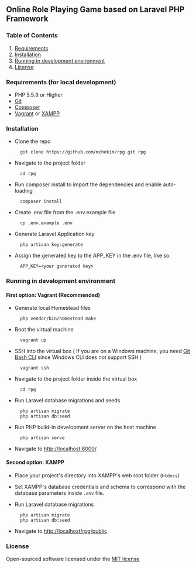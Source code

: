 ## Online Role Playing Game based on Laravel PHP Framework

### Table of Contents ###

1. [Requirements](#requirments)
2. [Installation](#installation)
3. [Running in development environment](#runningindevelopmentenvironment)
4. [License](#license)

<a name="requirements"></a>
### Requirements (for local development)

- PHP 5.5.9 or Higher
- [Git](https://git-scm.com/)
- [Composer](https://getcomposer.org/)
- [Vagrant](https://www.vagrantup.com/) or [XAMPP](https://www.apachefriends.org/index.html)

<a name="installation"></a>
### Installation
- Clone the repo

        git clone https://github.com/mchekin/rpg.git rpg
- Navigate to the project folder

        cd rpg
- Run composer install to import the dependencies and enable auto-loading

        composer install
- Create .env file from the .env.example file

        cp .env.example .env
- Generate Laravel Application key

        php artisan key:generate
- Assign the generated key to the APP_KEY in the .env file, like so:

        APP_KEY=<your generated key>

<a name="runningindevelopmentenvironment"></a>
### Running in development environment
   
#### First option:  Vagrant (Recommended)

- Generate local Homestead files

        php vendor/bin/homestead make
- Boot the virtual machine

        vagrant up  
- SSH into the virtual box 
( If you are on a Windows machine, you need  [Git Bash CLI](https://git-for-windows.github.io/) since Windows CLI does not support SSH )

        vagrant ssh   
- Navigate to the project folder inside the virtual box

        cd rpg
- Run Laravel database migrations and seeds

        php artisan migrate 
        php artisan db:seed

- Run PHP build-in development server on the host machine

        php artisan serve  
- Navigate to [http://localhost:8000/](http://localhost:8000/)
              
#### Second option: XAMPP 

- Place your project's directory into XAMPP's web root folder (`htdocs`)  


- Set XAMPP's database credentials and schema to correspond with the database parameters inside `.env` file. 
 
 
- Run Laravel database migrations

        php artisan migrate 
        php artisan db:seed

- Navigate to [http://localhost/rpg/public](http://localhost/rpg/public)    

<a name="license"></a>
### License
Open-sourced software licensed under the [MIT license](http://opensource.org/licenses/MIT)
